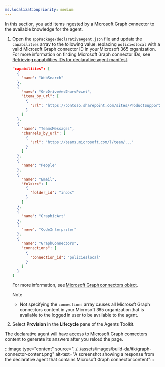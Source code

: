 ```yaml
---
ms.localizationpriority: medium
---
```


<!-- markdownlint-disable MD041 -->

In this section, you add items ingested by a Microsoft Graph connector to the available knowledge for the agent.

1. Open the `appPackage/declarativeAgent.json` file and update the `capabilities` array to the following value, replacing `policieslocal` with a valid Microsoft Graph connector ID in your Microsoft 365 organization. For more information on finding Microsoft Graph connector IDs, see [Retrieving capabilities IDs for declarative agent manifest](../../declarative-agent-capabilities-ids.md#microsoft-graph-connectors).

    ```json
    "capabilities": [
      {
        "name": "WebSearch"
      },
      {
        "name": "OneDriveAndSharePoint",
        "items_by_url": [
          {
            "url": "https://contoso.sharepoint.com/sites/ProductSupport"
          }
        ]
      },
      {
        "name": "TeamsMessages",
        "channels_by_url": [
          {
            "url": "https://teams.microsoft.com/l/team/..."
          }
        ]
      },
      {
        "name": "People"
      },
      {
        "name": "Email",
        "folders": [
          {
            "folder_id": "inbox"
          }
        ]
      },
      {
        "name": "GraphicArt"
      },
      {
        "name": "CodeInterpreter"
      },
      {
        "name": "GraphConnectors",
        "connections": [
          {
            "connection_id": "policieslocal"
          }
        ]
      }
    ]
    ```

    For more information, see [Microsoft Graph connectors object](../../declarative-agent-manifest-1.4.md#microsoft-graph-connectors-object).

    > [!NOTE]
    >
    > - Not specifying the `connections` array causes all Microsoft Graph connectors content in your Microsoft 365 organization that is available to the logged in user to be available to the agent.

1. Select **Provision** in the **Lifecycle** pane of the Agents Toolkit.

The declarative agent will have access to Microsoft Graph connectors content to generate its answers after you reload the page.

:::image type="content" source="../../assets/images/build-da/ttk/graph-connector-content.png" alt-text="A screenshot showing a response from the declarative agent that contains Microsoft Graph connector content":::
